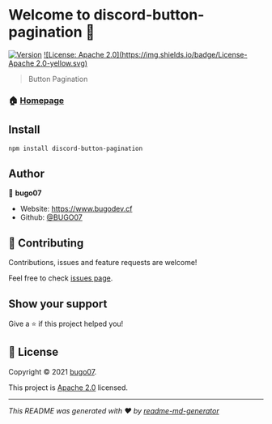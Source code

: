 # Welcome to discord-button-pagination 👋
[![Version](https://img.shields.io/npm/v/discord-button-pagination.svg)](https://www.npmjs.com/package/discord-button-pagination)
[![License: Apache 2.0](https://img.shields.io/badge/License-Apache 2.0-yellow.svg)](https://choosealicense.com/licenses/apache-2.0/)

> Button Pagination

### 🏠 [Homepage](https://github.com/BUGO07/discord-button-pagination#readme)

## Install

```sh
npm install discord-button-pagination
```

## Author

👤 **bugo07**

* Website: https://www.bugodev.cf
* Github: [@BUGO07](https://github.com/BUGO07)

## 🤝 Contributing

Contributions, issues and feature requests are welcome!

Feel free to check [issues page](https://github.com/BUGO07/discord-button-pagination/issues). 

## Show your support

Give a ⭐️ if this project helped you!


## 📝 License

Copyright © 2021 [bugo07](https://github.com/BUGO07).

This project is [Apache 2.0](https://choosealicense.com/licenses/apache-2.0/) licensed.

***
_This README was generated with ❤️ by [readme-md-generator](https://github.com/kefranabg/readme-md-generator)_